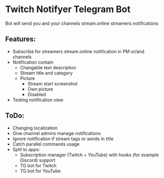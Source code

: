 # Twitch Notifyer Telegram Bot
Bot will send you and your channels stream.online streamers notifications

## Features:
-   Subscribe for streamers stream.online notification in PM or/and channels
-   Notification contain
    -   Changable text description
    -   Stream title and category
    -   Picture
        -   Stream start screenshot
        -   Own picture
        -   Disabled
-   Testing notification view

## ToDo:
-   Changing localization
-   Give channel admins manage notifications
-   Ignore notification if stream tags or words in title
-   Catch parallel commands usage
-   Split to apps:
    -   Subscription manager (Twitch + YouTube) with hooks (for example Discord) support
    -   TG bot for Twitch
    -   TG bot for YouTube
